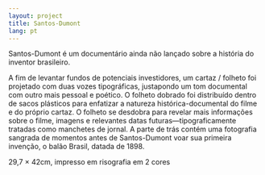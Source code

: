 ```yaml
---
layout: project
title: Santos-Dumont
lang: pt
---
```


Santos-Dumont é um documentário ainda não lançado sobre a história do inventor brasileiro.

A fim de levantar fundos de potenciais investidores, um cartaz / folheto foi projetado com duas vozes tipográficas, justapondo um tom documental com outro mais pessoal e poético. O folheto dobrado foi distribuído dentro de sacos plásticos para enfatizar a natureza histórica-documental do filme e do próprio cartaz. O folheto se desdobra para revelar mais informações sobre o filme, imagens e relevantes datas futuras—tipograficamente tratadas como manchetes de jornal. A parte de trás contém uma fotografia sangrada de momentos antes de Santos-Dumont voar sua primeira invenção, o balão Brasil, datada de 1898.

<p class="specifications">29,7 × 42cm, impresso em risografia em 2 cores</p>